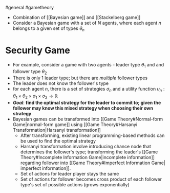 #general #gametheory 
- Combination of [[Bayesian game]] and [[Stackelberg game]]
- Consider a Bayesian game with a set of $N$ agents, where each agent $n$ belongs to a given set of types $\theta_n$
# Security Game
- For example, consider a game with two agents - leader type $\theta_1$ and and follower type $\theta_2$ 
- There is only 1 leader type; but there are *multiple* follower types
- The leader does not know the follower's type
- for each agent $n$, there is a set of strategies $\sigma_n$  and a utility function $u_n : \theta_1 \times \theta_2 \times \sigma_1 \times \sigma_2 \longrightarrow \mathbb{R}$ 
- ***Goal***: **find the optimal strategy for the leader to commit to; given the follower may know this mixed strategy when choosing their own strategy**
- Bayesian games can be transformed into [[Game Theory#Normal-form Game|normal-form game]] using [[Game Theory#Harsanyi Transformation|Harsanyi transformation]]
	- After transforming, existing linear programming-based methods can be used to find the optimal strategy
	- Harsanyi transformation involve introducing chance node that determines the follower's type; transforming the leader's [[Game Theory#Incomplete Information Game|incomplete information]] regarding follower into [[Game Theory#Imperfect Information Game| imperfect information]].
	- Set of actions for leader player stays the same
	- Set of actions for follower becomes cross product of each follower type's set of possible actions (grows exponentially)
	